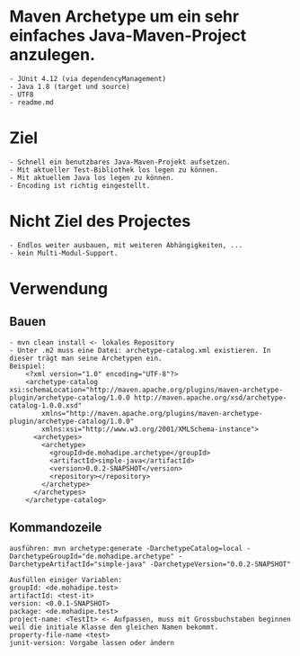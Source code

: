 # Maven Archetype um ein sehr einfaches Java-Maven-Project anzulegen.
    - JUnit 4.12 (via dependencyManagement)
    - Java 1.8 (target und source)
    - UTF8
    - readme.md

# Ziel
    - Schnell ein benutzbares Java-Maven-Projekt aufsetzen.
    - Mit aktueller Test-Bibliothek los legen zu können.
    - Mit aktuellem Java los legen zu können.
    - Encoding ist richtig eingestellt.

# Nicht Ziel des Projectes
    - Endlos weiter ausbauen, mit weiteren Abhängigkeiten, ...
    - kein Multi-Modul-Support.

# Verwendung
## Bauen
    - mvn clean install <- lokales Repository
    - Unter .m2 muss eine Datei: archetype-catalog.xml existieren. In dieser trägt man seine Archetypen ein.
    Beispiel:
        <?xml version="1.0" encoding="UTF-8"?>
        <archetype-catalog xsi:schemaLocation="http://maven.apache.org/plugins/maven-archetype-plugin/archetype-catalog/1.0.0 http://maven.apache.org/xsd/archetype-catalog-1.0.0.xsd"
            xmlns="http://maven.apache.org/plugins/maven-archetype-plugin/archetype-catalog/1.0.0"
            xmlns:xsi="http://www.w3.org/2001/XMLSchema-instance">
          <archetypes>
            <archetype>
              <groupId>de.mohadipe.archetype</groupId>
              <artifactId>simple-java</artifactId>
              <version>0.0.2-SNAPSHOT</version>
              <repository></repository>
            </archetype>
          </archetypes>
        </archetype-catalog>

## Kommandozeile
    ausführen: mvn archetype:generate -DarchetypeCatalog=local -DarchetypeGroupId="de.mohadipe.archetype" -DarchetypeArtifactId="simple-java" -DarchetypeVersion="0.0.2-SNAPSHOT"
    
    Ausfüllen einiger Variablen:
    groupId: <de.mohadipe.test>
    artifactId: <test-it>
    version: <0.0.1-SNAPSHOT>
    package: <de.mohadipe.test>
    project-name: <TestIt> <- Aufpassen, muss mit Grossbuchstaben beginnen weil die initiale Klasse den gleichen Namen bekommt.
    property-file-name <test>
    junit-version: Vorgabe lassen oder ändern



